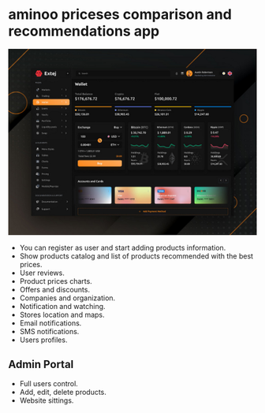 # aminoo priceses comparison and recommendations app

![](https://raw.githubusercontent.com/Amin0x/aminoo/refs/heads/main/original-f743bf682516859a6b37c4f067fd3ebc.jpg)

* You can register as user and start adding products information.
* Show products catalog and list of products recommended with the best prices.
* User reviews.
* Product prices charts.
* Offers and discounts.
* Companies and organization.
* Notification and watching.
* Stores location and maps.
* Email notifications.
* SMS notifications.
* Users profiles.


## Admin Portal 
* Full users control.
* Add, edit, delete products.
* Website sittings.

